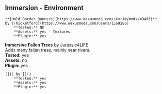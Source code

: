 ## Immersion - Environment
```
**[Hold Border Banners](https://www.nexusmods.com/skyrim/mods/43493)** 
by [Thicketford](https://www.nexusmods.com/users/1569286)   
	**Tested:** NO  
	**Assets:** yes - Textures  
	**Plugin:** yes  
```
  
**[Immersive Fallen Trees](https://www.nexusmods.com/skyrim/mods/55699)** 
by [Jurassic4LIFE](https://www.nexusmods.com/users/13751380)  
Adds many fallen trees, mainly near rivers.  
	**Tested:** yes  
	**Assets:** no  
	**Plugin:** yes  
  
```
[]() by []()  
	**Tested:** yes  
	**Assets:** yes  
	**Plugin:** yes  
  ```
